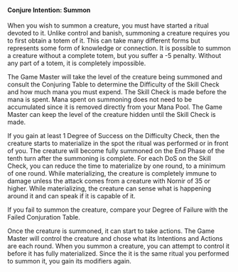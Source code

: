 #### Conjure Intention: Summon

When you wish to summon a creature, you must have started a ritual devoted to it. Unlike control and banish, summoning a creature requires you to first obtain a totem of it. This can take many different forms but represents some form of knowledge or connection. It is possible to summon a creature without a complete totem, but you suffer a -5 penalty. Without any part of a totem, it is completely impossible.

The Game Master will take the level of the creature being summoned and consult the Conjuring Table to determine the Difficulty of the Skill Check and how much mana you must expend. The Skill Check is made before the mana is spent. Mana spent on summoning does not need to be accumulated since it is removed directly from your Mana Pool. The Game Master can keep the level of the creature hidden until the Skill Check is made.

If you gain at least 1 Degree of Success on the Difficulty Check, then the creature starts to materialize in the spot the ritual was performed or in front of you. The creature will become fully summoned on the End Phase of the tenth turn after the summoning is complete. For each DoS on the Skill Check, you can reduce the time to materialize by one round, to a minimum of one round. While materializing, the creature is completely immune to damage unless the attack comes from a creature with Nornir of 35 or higher. While materializing, the creature can sense what is happening around it and can speak if it is capable of it.

If you fail to summon the creature, compare your Degree of Failure with the Failed Conjuration Table.

Once the creature is summoned, it can start to take actions. The Game Master will control the creature and chose what its Intentions and Actions are each round. When you summon a creature, you can attempt to control it before it has fully materialized. Since the it is the same ritual you performed to summon it, you gain its modifiers again.
